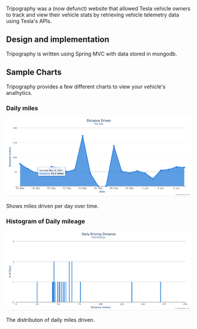 Tripography was a (now defunct) website that allowed Tesla vehicle owners to track and view their vehicle stats by retrieving vehicle telemetry data using Tesla's APIs.

## Design and implementation 

Tripography is written using Spring MVC with data stored in mongodb.

## Sample Charts

Tripography provides a few different charts to view your vehicle's analhytics.

### Daily miles
![Daily miles Driven](daily.png)

Shows miles driven per day over time.

### Histogram of Daily mileage
![Daily miles Driven](histogram.png)

The distributon of daily miles driven.
